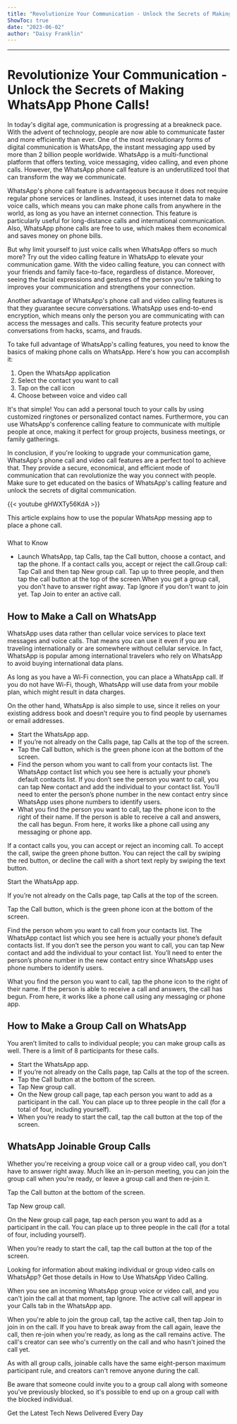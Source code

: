 ```yaml
---
title: "Revolutionize Your Communication - Unlock the Secrets of Making WhatsApp Phone Calls!"
ShowToc: true 
date: "2023-06-02"
author: "Daisy Franklin"
---
```

*****
# Revolutionize Your Communication - Unlock the Secrets of Making WhatsApp Phone Calls!

In today's digital age, communication is progressing at a breakneck pace. With the advent of technology, people are now able to communicate faster and more efficiently than ever. One of the most revolutionary forms of digital communication is WhatsApp, the instant messaging app used by more than 2 billion people worldwide. WhatsApp is a multi-functional platform that offers texting, voice messaging, video calling, and even phone calls. However, the WhatsApp phone call feature is an underutilized tool that can transform the way we communicate. 

WhatsApp's phone call feature is advantageous because it does not require regular phone services or landlines. Instead, it uses internet data to make voice calls, which means you can make phone calls from anywhere in the world, as long as you have an internet connection. This feature is particularly useful for long-distance calls and international communication. Also, WhatsApp phone calls are free to use, which makes them economical and saves money on phone bills. 

But why limit yourself to just voice calls when WhatsApp offers so much more? Try out the video calling feature in WhatsApp to elevate your communication game. With the video calling feature, you can connect with your friends and family face-to-face, regardless of distance. Moreover, seeing the facial expressions and gestures of the person you're talking to improves your communication and strengthens your connection. 

Another advantage of WhatsApp's phone call and video calling features is that they guarantee secure conversations. WhatsApp uses end-to-end encryption, which means only the person you are communicating with can access the messages and calls. This security feature protects your conversations from hacks, scams, and frauds. 

To take full advantage of WhatsApp's calling features, you need to know the basics of making phone calls on WhatsApp. Here's how you can accomplish it: 

1. Open the WhatsApp application 
2. Select the contact you want to call 
3. Tap on the call icon 
4. Choose between voice and video call 

It's that simple! You can add a personal touch to your calls by using customized ringtones or personalized contact names. Furthermore, you can use WhatsApp's conference calling feature to communicate with multiple people at once, making it perfect for group projects, business meetings, or family gatherings. 

In conclusion, if you're looking to upgrade your communication game, WhatsApp's phone call and video call features are a perfect tool to achieve that. They provide a secure, economical, and efficient mode of communication that can revolutionize the way you connect with people. Make sure to get educated on the basics of WhatsApp's calling feature and unlock the secrets of digital communication.

{{< youtube gHWXTy56KdA >}} 




This article explains how to use the popular WhatsApp messing app to place a phone call.

 
### 
What to Know
 
- Launch WhatsApp, tap Calls, tap the Call button, choose a contact, and tap the phone. If a contact calls you, accept or reject the call.Group call: Tap Call and then tap New group call. Tap up to three people, and then tap the call button at the top of the screen.When you get a group call, you don't have to answer right away. Tap Ignore if you don't want to join yet. Tap Join to enter an active call.

 
##   How to Make a Call on WhatsApp  
 

WhatsApp uses data rather than cellular voice services to place text messages and voice calls. That means you can use it even if you are traveling internationally or are somewhere without cellular service. In fact, WhatsApp is popular among international travelers who rely on WhatsApp to avoid buying international data plans.

 

As long as you have a Wi-Fi connection, you can place a WhatsApp call. If you do not have Wi-Fi, though, WhatsApp will use data from your mobile plan, which might result in data charges.

 

On the other hand, WhatsApp is also simple to use, since it relies on your existing address book and doesn’t require you to find people by usernames or email addresses.

 
- Start the WhatsApp app.
 - If you’re not already on the Calls page, tap Calls at the top of the screen.
 - Tap the Call button, which is the green phone icon at the bottom of the screen.
 - Find the person whom you want to call from your contacts list. The WhatsApp contact list which you see here is actually your phone’s default contacts list. If you don’t see the person you want to call, you can tap New contact and add the individual to your contact list. You’ll need to enter the person’s phone number in the new contact entry since WhatsApp uses phone numbers to identify users.
 - What you find the person you want to call, tap the phone icon to the right of their name. If the person is able to receive a call and answers, the call has begun. From here, it works like a phone call using any messaging or phone app.

 

If a contact calls you, you can accept or reject an incoming call. To accept the call, swipe the green phone button. You can reject the call by swiping the red button, or decline the call with a short text reply by swiping the text button.

 

Start the WhatsApp app.

 

If you’re not already on the Calls page, tap Calls at the top of the screen.

 

Tap the Call button, which is the green phone icon at the bottom of the screen. 

 

Find the person whom you want to call from your contacts list. The WhatsApp contact list which you see here is actually your phone’s default contacts list. If you don’t see the person you want to call, you can tap New contact and add the individual to your contact list. You’ll need to enter the person’s phone number in the new contact entry since WhatsApp uses phone numbers to identify users. 

 

What you find the person you want to call, tap the phone icon to the right of their name. If the person is able to receive a call and answers, the call has begun. From here, it works like a phone call using any messaging or phone app. 

 
##   How to Make a Group Call on WhatsApp  
 

You aren’t limited to calls to individual people; you can make group calls as well. There is a limit of 8 participants for these calls.

 
- Start the WhatsApp app.
 - If you’re not already on the Calls page, tap Calls at the top of the screen.
 - Tap the Call button at the bottom of the screen.
 - Tap New group call.
 - On the New group call page, tap each person you want to add as a participant in the call. You can place up to three people in the call (for a total of four, including yourself).
 - When you’re ready to start the call, tap the call button at the top of the screen.

 
##   WhatsApp Joinable Group Calls  
 

Whether you're receiving a group voice call or a group video call, you don't have to answer right away. Much like an in-person meeting, you can join the group call when you're ready, or leave a group call and then re-join it.

 

Tap the Call button at the bottom of the screen. 

 

Tap New group call.

 

On the New group call page, tap each person you want to add as a participant in the call. You can place up to three people in the call (for a total of four, including yourself). 

 

When you’re ready to start the call, tap the call button at the top of the screen. 

 
Looking for information about making individual or group video calls on WhatsApp? Get those details in How to Use WhatsApp Video Calling.
 

When you see an incoming WhatsApp group voice or video call, and you can't join the call at that moment, tap Ignore. The active call will appear in your Calls tab in the WhatsApp app.

 

When you're able to join the group call, tap the active call, then tap Join to join in on the call. If you have to break away from the call again, leave the call, then re-join when you're ready, as long as the call remains active. The call's creator can see who's currently on the call and who hasn't joined the call yet.

 

As with all group calls, joinable calls have the same eight-person maximum participant rule, and creators can't remove anyone during the call.

 
Be aware that someone could invite you to a group call along with someone you've previously blocked, so it's possible to end up on a group call with the blocked individual.
 

Get the Latest Tech News Delivered Every Day




